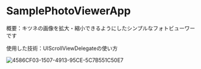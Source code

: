 # SamplePhotoViewerApp

概要：キツネの画像を拡大・縮小できるようにしたシンプルなフォトビューワーです

使用した技術：UIScrollViewDelegateの使い方

![4586CF03-1507-4913-95CE-5C7B551C50E7](https://user-images.githubusercontent.com/74137008/115659154-0d9fa700-a375-11eb-98af-3ced7f1eaf65.png)



